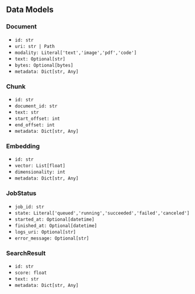 ## Data Models

### Document
- `id: str`
- `uri: str | Path`
- `modality: Literal['text','image','pdf','code']`
- `text: Optional[str]`
- `bytes: Optional[bytes]`
- `metadata: Dict[str, Any]`

### Chunk
- `id: str`
- `document_id: str`
- `text: str`
- `start_offset: int`
- `end_offset: int`
- `metadata: Dict[str, Any]`

### Embedding
- `id: str`
- `vector: List[float]`
- `dimensionality: int`
- `metadata: Dict[str, Any]`

### JobStatus
- `job_id: str`
- `state: Literal['queued','running','succeeded','failed','canceled']`
- `started_at: Optional[datetime]`
- `finished_at: Optional[datetime]`
- `logs_uri: Optional[str]`
- `error_message: Optional[str]`

### SearchResult
- `id: str`
- `score: float`
- `text: str`
- `metadata: Dict[str, Any]`